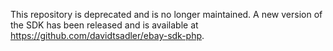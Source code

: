 This repository is deprecated and is no longer maintained. A new version of the SDK has been released and is available at https://github.com/davidtsadler/ebay-sdk-php.
